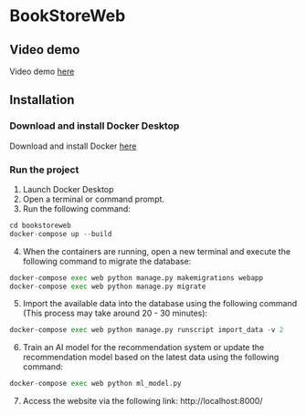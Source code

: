 # BookStoreWeb

## Video demo
Video demo [here](https://www.youtube.com/watch?v=BedY-nFctMc)

## Installation

### Download and install Docker Desktop
Download and install Docker [here](https://www.docker.com/products/docker-desktop/)

### Run the project
1. Launch Docker Desktop
2. Open a terminal or command prompt.
3. Run the following command:
```python 
cd bookstoreweb
docker-compose up --build
```
4. When the containers are running, open a new terminal and execute the following command to migrate the database:
```python 
docker-compose exec web python manage.py makemigrations webapp
docker-compose exec web python manage.py migrate
```
5. Import the available data into the database using the following command (This process may take around 20 - 30 minutes):
```python 
docker-compose exec web python manage.py runscript import_data -v 2
```
6. Train an AI model for the recommendation system or update the recommendation model based on the latest data using the following command:
```python 
docker-compose exec web python ml_model.py
```
7. Access the website via the following link: http://localhost:8000/
